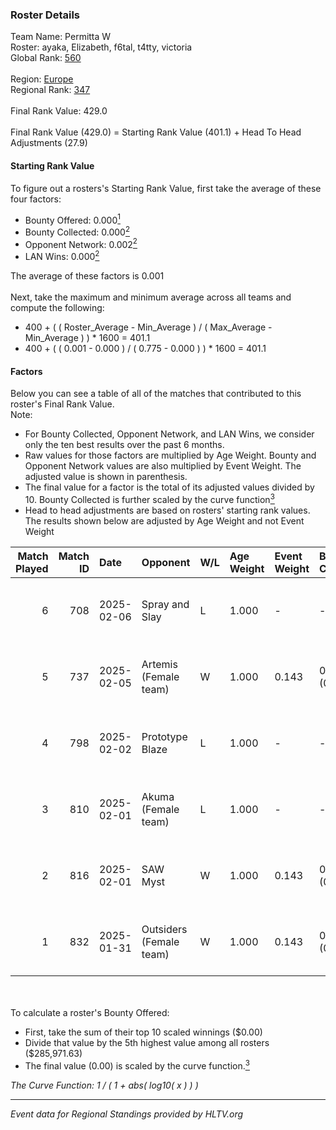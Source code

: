 ### Roster Details<br />
Team Name: Permitta W<br />
Roster: ayaka, Elizabeth, f6tal, t4tty, victoria<br />
Global Rank: [560](../../standings_global_2025_02_28.md)<br />
<br />
Region: [Europe]( ../../standings_europe_2025_02_28.md)<br />
Regional Rank: [347]( ../../standings_europe_2025_02_28.md)<br />
<br />
Final Rank Value:  429.0<br />
<br />
Final Rank Value (429.0) = Starting Rank Value (401.1) + Head To Head Adjustments (27.9)<br />

#### Starting Rank Value<br />
To figure out a rosters's Starting Rank Value, first take the average of these four factors:<br />
- Bounty Offered: 0.000[<sup>1</sup>](#table2)
- Bounty Collected: 0.000[<sup>2</sup>](#table1)
- Opponent Network: 0.002[<sup>2</sup>](#table1)
- LAN Wins: 0.000[<sup>2</sup>](#table1)

The average of these factors is 0.001<br />
<br />
Next, take the maximum and minimum average across all teams and compute the following:<br />
- 400 + ( ( Roster_Average - Min_Average ) / ( Max_Average - Min_Average ) ) * 1600 = 401.1
- 400 + ( ( 0.001 - 0.000 ) / ( 0.775 - 0.000 ) ) * 1600 = 401.1


#### Factors<br />
Below you can see a table of all of the matches that contributed to this roster's Final Rank Value.<br />
Note:<br />

- For Bounty Collected, Opponent Network, and LAN Wins, we consider only the ten best results over the past 6 months.
- Raw values for those factors are multiplied by Age Weight. Bounty and Opponent Network values are also multiplied by Event Weight. The adjusted value is shown in parenthesis.
- The final value for a factor is the total of its adjusted values divided by 10. Bounty Collected is further scaled by the curve function[<sup>3</sup>](#curveFunction)
- Head to head adjustments are based on rosters' starting rank values. The results shown below are adjusted by Age Weight and not Event Weight
<span id="table1"></span><br />


| Match Played | Match ID | Date       | Opponent                | W/L | Age Weight | Event Weight | Bounty Collected | Opponent Network | LAN Wins  | H2H Adj. | Roster                                    |
| -: | -: | :- | :- | :- | :- | :- | :- | :- | :- | -: | :- |
|            6 |      708 | 2025-02-06 | Spray and Slay          | L   | 1.000      | -            | -                | -                | -         |   -12.44 | ayaka, Elizabeth, f6tal, t4tty, victoria  |
|            5 |      737 | 2025-02-05 | Artemis (Female team)   | W   | 1.000      | 0.143        | 0.000 (0.000)    | 0.050 (0.007)    | 0 (0.000) |    18.98 | ayaka, Elizabeth, f6tal, t4tty, victoria  |
|            4 |      798 | 2025-02-02 | Prototype Blaze         | L   | 1.000      | -            | -                | -                | -         |    -2.08 | ayaka, Elizabeth, f6tal, t4tty, victoria  |
|            3 |      810 | 2025-02-01 | Akuma (Female team)     | L   | 1.000      | -            | -                | -                | -         |   -11.31 | ayaka, Elizabeth, f6tal, oxycet, victoria |
|            2 |      816 | 2025-02-01 | SAW Myst                | W   | 1.000      | 0.143        | 0.000 (0.000)    | 0.100 (0.014)    | 0 (0.000) |    19.68 | ayaka, Elizabeth, f6tal, oxycet, victoria |
|            1 |      832 | 2025-01-31 | Outsiders (Female team) | W   | 1.000      | 0.143        | 0.000 (0.000)    | 0.000 (0.000)    | 0 (0.000) |    15.04 | ayaka, Elizabeth, f6tal, oxycet, victoria |

<br />
<span id="table2"></span><br />
To calculate a roster's Bounty Offered:<br />

- First, take the sum of their top 10 scaled winnings ($0.00)
- Divide that value by the 5th highest value among all rosters ($285,971.63)
- The final value (0.00) is scaled by the curve function.[<sup>3</sup>](#curveFunction)

<span id="curveFunction"></span>_The Curve Function: 1 / ( 1 + abs( log10( x ) ) )_<br />

---
_Event data for Regional Standings provided by HLTV.org_<br />
